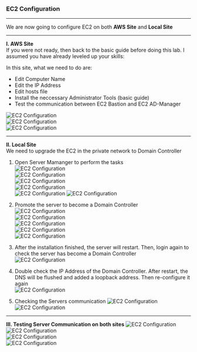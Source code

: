 ### EC2 Configuration 
---

We are now going to configure EC2 on both **AWS Site** and **Local Site**

---

**I. AWS Site**  
If you were not ready, then back to the basic guide before doing this lab. I assumed you have already leveled up your skills:  

In this site, what we need to do are:  
- Edit Computer Name
- Edit the IP Address
- Edit hosts file
- Install the neccessary Administrator Tools (basic guide)
- Test the communication between EC2 Bastion and EC2 AD-Manager  

![EC2 Configuration](../../images/ec2-configuration-1.jpg)  
![EC2 Configuration](../../images/ec2-configuration-2.jpg)  
![EC2 Configuration](../../images/ec2-configuration-4.jpg)  

---

**II. Local Site**  
We need to upgrade the EC2 in the private network to Domain Controller   

1. Open Server Mamanger to perform the tasks  
![EC2 Configuration](../../images/ec2-configuration-3.jpg)  
![EC2 Configuration](../../images/ec2-configuration-5.jpg)  
![EC2 Configuration](../../images/ec2-configuration-6.jpg)  
![EC2 Configuration](../../images/ec2-configuration-7.jpg)  
![EC2 Configuration](../../images/ec2-configuration-8.jpg) 
![EC2 Configuration](../../images/ec2-configuration-9.jpg)  
  
2. Promote the server to become a Domain Controller  
![EC2 Configuration](../../images/ec2-configuration-10.jpg)  
![EC2 Configuration](../../images/ec2-configuration-11.jpg)  
![EC2 Configuration](../../images/ec2-configuration-12.jpg)  
![EC2 Configuration](../../images/ec2-configuration-13.jpg)  
![EC2 Configuration](../../images/ec2-configuration-14.jpg)  

3. After the installation finished, the server will restart. Then, login again to check the server has become a Domain Controller  
![EC2 Configuration](../../images/ec2-configuration-15.jpg)  

4. Double check the IP Address of the Domain Controller. After restart, the DNS will be flushed and added a loopback address. Then re-configure it again  
![EC2 Configuration](../../images/ec2-configuration-16.jpg)  

5. Checking the Servers communication
![EC2 Configuration](../../images/ec2-configuration-17.jpg)  
![EC2 Configuration](../../images/ec2-configuration-18.jpg)  

---

**III. Testing Server Communication on both sites**
![EC2 Configuration](../../images/ec2-configuration-19.jpg)  
![EC2 Configuration](../../images/ec2-configuration-20.jpg)  
![EC2 Configuration](../../images/ec2-configuration-21.jpg)  
![EC2 Configuration](../../images/ec2-configuration-22.jpg)  






 

 






